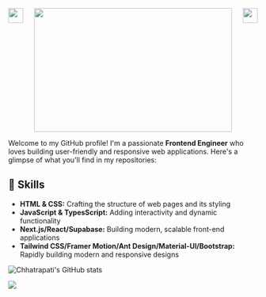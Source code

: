<div>
<!--   <div align="left"><img src="https://user-images.githubusercontent.com/74038190/212257454-16e3712e-945a-4ca2-b238-408ad0bf87e6.gif" height="30" width="30" align="left"></div> -->
    <div align="left"><img src="https://user-images.githubusercontent.com/74038190/212257454-16e3712e-945a-4ca2-b238-408ad0bf87e6.gif" height="30" width="30" align="left"></div>
    <div align="right"><img src="https://user-images.githubusercontent.com/74038190/212257454-16e3712e-945a-4ca2-b238-408ad0bf87e6.gif" height="30" width="30" align="right"></div>
  
  <div align="center"><img src="https://user-images.githubusercontent.com/74038190/212749171-b84692a8-2b04-4e3b-93ca-ac14705da224.gif" height="250" width="400"></div>

</div>


Welcome to my GitHub profile! I'm a passionate **Frontend Engineer** who loves building user-friendly and responsive web applications. Here's a glimpse of what you'll find in my repositories:

## 🚀 Skills

- **HTML & CSS:** Crafting the structure of web pages and its styling
- **JavaScript & TypesScript:** Adding interactivity and dynamic functionality
- **Next.js/React/Supabase:** Building modern, scalable front-end applications
- **Tailwind CSS/Framer Motion/Ant Design/Material-UI/Bootstrap:** Rapidly building modern and responsive designs

![Chhatrapati's GitHub stats](https://github-readme-stats.vercel.app/api?username=chhatrapati295&hide=contribs,prs&show_icons=true&theme=dark)

[![](https://visitcount.itsvg.in/api?id=chhatrapati295&icon=0&color=0)](https://visitcount.itsvg.in)

